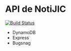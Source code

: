 # API de NotiJIC

[![Build Status](https://travis-ci.com/CostGranda/noti_api.svg?token=59zMMqtt7WAr7sgLu6st&branch=dev)](https://travis-ci.com/CostGranda/noti_api)

* DynamoDB
* Express
* Bugsnag
